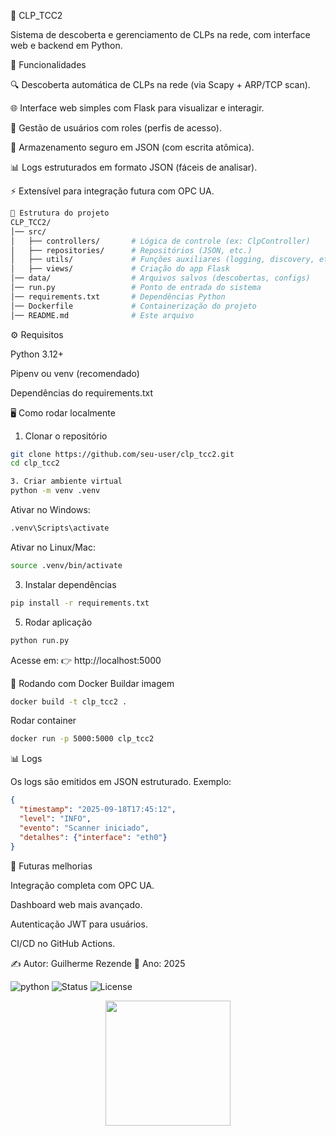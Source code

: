 📘 CLP_TCC2

Sistema de descoberta e gerenciamento de CLPs na rede, com interface web e backend em Python.

🚀 Funcionalidades

🔍 Descoberta automática de CLPs na rede (via Scapy + ARP/TCP scan).

🌐 Interface web simples com Flask para visualizar e interagir.

👥 Gestão de usuários com roles (perfis de acesso).

📂 Armazenamento seguro em JSON (com escrita atômica).

📊 Logs estruturados em formato JSON (fáceis de analisar).

⚡ Extensível para integração futura com OPC UA.


```bash
📂 Estrutura do projeto
CLP_TCC2/
│── src/
│   ├── controllers/       # Lógica de controle (ex: ClpController)
│   ├── repositories/      # Repositórios (JSON, etc.)
│   ├── utils/             # Funções auxiliares (logging, discovery, etc.)
│   ├── views/             # Criação do app Flask
│── data/                  # Arquivos salvos (descobertas, configs)
│── run.py                 # Ponto de entrada do sistema
│── requirements.txt       # Dependências Python
│── Dockerfile             # Containerização do projeto
│── README.md              # Este arquivo
```

⚙️ Requisitos

Python 3.12+

Pipenv ou venv (recomendado)

Dependências do requirements.txt

🖥️ Como rodar localmente
1. Clonar o repositório
```bash
git clone https://github.com/seu-user/clp_tcc2.git
cd clp_tcc2

3. Criar ambiente virtual
python -m venv .venv
```

Ativar no Windows:
```bash
.venv\Scripts\activate
```


Ativar no Linux/Mac:

```bash
source .venv/bin/activate
```

3. Instalar dependências
```bash
pip install -r requirements.txt
```
5. Rodar aplicação
```bash
python run.py
```

Acesse em:
👉 http://localhost:5000

🐳 Rodando com Docker
Buildar imagem
```bash
docker build -t clp_tcc2 .
```

Rodar container
```bash
docker run -p 5000:5000 clp_tcc2
```

📊 Logs

Os logs são emitidos em JSON estruturado.
Exemplo:

```json
{
  "timestamp": "2025-09-18T17:45:12",
  "level": "INFO",
  "evento": "Scanner iniciado",
  "detalhes": {"interface": "eth0"}
}
```
🔮 Futuras melhorias

Integração completa com OPC UA.

Dashboard web mais avançado.

Autenticação JWT para usuários.

CI/CD no GitHub Actions.

✍️ Autor: Guilherme Rezende
📅 Ano: 2025


![python](https://img.shields.io/badge/Python-3.11-blue?logo=python)
![Status](https://img.shields.io/badge/Status-Em%20Desenvolvimento-yellow)
![License](https://img.shields.io/badge/License-MIT-green)


<p align="center">
  <img src="docs/logo.png" width="200">
</p>

